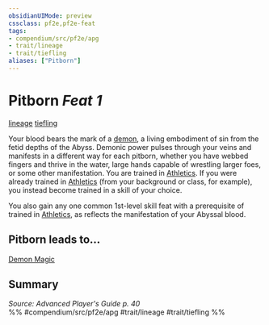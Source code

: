 ```yaml
---
obsidianUIMode: preview
cssclass: pf2e,pf2e-feat
tags:
- compendium/src/pf2e/apg
- trait/lineage
- trait/tiefling
aliases: ["Pitborn"]
---
```

# Pitborn  *Feat 1*  
[lineage](../../Rules/traits/lineage-apg.md)  [tiefling](../../Rules/traits/tiefling-b1.md)  


Your blood bears the mark of a [demon](../../Rules/traits/demon.md), a living embodiment of sin from the fetid depths of the Abyss. Demonic power pulses through your veins and manifests in a different way for each pitborn, whether you have webbed fingers and thrive in the water, large hands capable of wrestling larger foes, or some other manifestation. You are trained in [Athletics](../skills.md#Athletics). If you were already trained in [Athletics](../skills.md#Athletics) (from your background or class, for example), you instead become trained in a skill of your choice.

You also gain any one common 1st-level skill feat with a prerequisite of trained in [Athletics](../skills.md#Athletics), as reflects the manifestation of your Abyssal blood.

## Pitborn leads to...

[Demon Magic](demon-magic-apg.md)

## Summary

*Source: Advanced Player's Guide p. 40*  
%% #compendium/src/pf2e/apg #trait/lineage #trait/tiefling %%